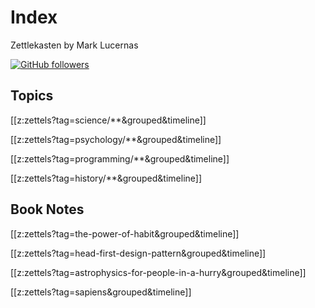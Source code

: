 # Index

Zettlekasten by Mark Lucernas

[![GitHub followers](https://img.shields.io/github/followers/marklcrns.svg?style=social&label=Follow&maxAge=2592000)](https://github.com/marklcrns?tab=followers)

## Topics

[[z:zettels?tag=science/**&grouped&timeline]]

[[z:zettels?tag=psychology/**&grouped&timeline]]

[[z:zettels?tag=programming/**&grouped&timeline]]

[[z:zettels?tag=history/**&grouped&timeline]]

## Book Notes

[[z:zettels?tag=the-power-of-habit&grouped&timeline]]

[[z:zettels?tag=head-first-design-pattern&grouped&timeline]]

[[z:zettels?tag=astrophysics-for-people-in-a-hurry&grouped&timeline]]

[[z:zettels?tag=sapiens&grouped&timeline]]

